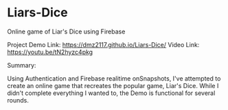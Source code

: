 # Liars-Dice
 Online game of Liar's Dice using Firebase
 
 Project Demo Link: https://dmz2117.github.io/Liars-Dice/
 Video Link: https://youtu.be/tN2hyzc4pkg

Summary:

Using Authentication and Firebase realitime onSnapshots, I've attempted to create an online game that recreates the popular game, Liar's Dice.
While I didn't complete everything I wanted to, the Demo is functional for several rounds.
